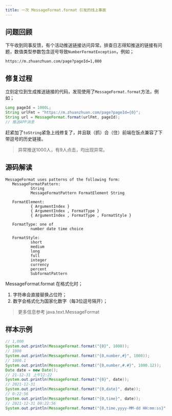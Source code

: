 ```yaml
---
title: 一次 MessageFormat.format 引发的线上事故
---
```


## 问题回顾

下午收到同事反馈，有个活动推送链接访问异常。排查日志得知推送的链接有问题，数值类型参数包含逗号导致`NumberFormatException`，例如；

```
https://m.zhuanzhuan.com/page?pageId=1,000
```

## 修复过程

立刻定位到生成推送链接的代码，发现使用了`MessageFormat.format`方法，例如；

```java
Long pageId = 1000L;
String urlFmt = "https://m.zhuanzhuan.com/page?pageId={0}";
String url = MessageFormat.format(urlFmt, pageId);
// 推送APP消息
```

赶紧加了`toString`紧急上线修复了，并且联（抓）合（住）前端在饭点兼容了下带逗号的历史链接。

> 异常推送1000人，有9人点击，均出现异常。

## 源码解读

```
MessageFormat uses patterns of the following form:
   MessageFormatPattern:
           String
           MessageFormatPattern FormatElement String
  
   FormatElement:
           { ArgumentIndex }
           { ArgumentIndex , FormatType }
           { ArgumentIndex , FormatType , FormatStyle }
  
   FormatType: one of 
           number date time choice
  
   FormatStyle:
           short
           medium
           long
           full
           integer
           currency
           percent
           SubformatPattern
```

MessageFormat.format 在格式化时；

1. 字符串会直接替换占位符；
2. 数字会格式化为国家化数字（每3位逗号隔开）；

> 更多信息参考 java.text.MessageFormat

## 样本示例

```java
// 1,000
System.out.println(MessageFormat.format("{0}", 1000));
// 1000
System.out.println(MessageFormat.format("{0,number,#}", 1000));
// 1000.1
System.out.println(MessageFormat.format("{0,number,#.#}", 1000.12));
Date date = new Date();
// 21-12-31 上午12:22
System.out.println(MessageFormat.format("{0}", date));
// 2021-12-31
System.out.println(MessageFormat.format("{0,date}", date));
// 0:22:56
System.out.println(MessageFormat.format("{0,time}", date));
// 2021-12-31 00:22:56
System.out.println(MessageFormat.format("{0,time,yyyy-MM-dd HH:mm:ss}", date));
```
